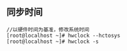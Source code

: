 ## 同步时间

```
//以硬件时间为基准，修改系统时间
[root@localhost ~]# hwclock --hctosys
[root@localhost ~]# hwclock -s
```

